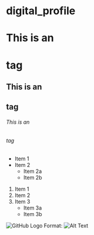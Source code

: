 # digital_profile
# This is an <h1> tag
## This is an <h2> tag
###### This is an <h6> tag
  
  * Item 1
  * Item 2
    * Item 2a
    * Item 2b

1. Item 1
2. Item 2
3. Item 3
   * Item 3a
   * Item 3b

![GitHub Logo](/images/logo.png)
Format: ![Alt Text](url)

 
